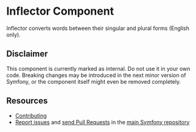 Inflector Component
===================

Inflector converts words between their singular and plural forms (English only).

Disclaimer
----------

This component is currently marked as internal. Do not use it in your own code.
Breaking changes may be introduced in the next minor version of Symfony, or the
component itself might even be removed completely.

Resources
---------

  * [Contributing](https://symfony.com/doc/current/contributing/index.html)
  * [Report issues](https://github.com/symfony/symfony/issues) and
    [send Pull Requests](https://github.com/symfony/symfony/pulls)
    in the [main Symfony repository](https://github.com/symfony/symfony)
